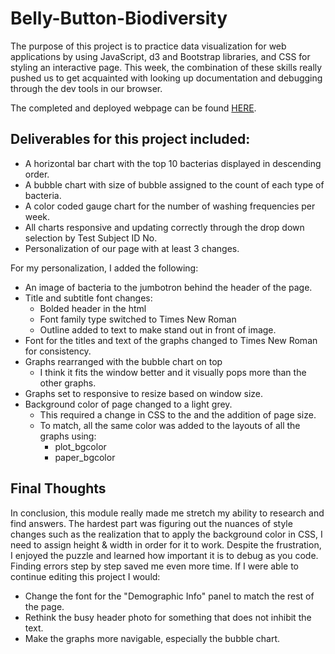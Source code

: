 # Belly-Button-Biodiversity

The purpose of this project is to practice data visualization for web applications by using JavaScript, d3 and Bootstrap libraries, and CSS for styling an interactive page.  This week, the combination of these skills really pushed us to get acquainted with looking up documentation and debugging through the dev tools in our browser. 

The completed and deployed webpage can be found [HERE](https://challahback83.github.io/Belly-Button-Biodiversity/).

## Deliverables for this project included:

- A horizontal bar chart with the top 10 bacterias displayed in descending order.
- A bubble chart with size of bubble assigned to the count of each type of bacteria.
- A color coded gauge chart for the number of washing frequencies per week.
- All charts responsive and updating correctly through the drop down selection by Test Subject ID No.
- Personalization of our page with at least 3 changes.

For my personalization, I added the following:
- An image of bacteria to the jumbotron behind the header of the page.
- Title and subtitle font changes:
  - Bolded header in the html
  - Font family type switched to Times New Roman
  - Outline added to text to make stand out in front of image.
- Font for the titles and text of the graphs changed to Times New Roman for consistency.
- Graphs rearranged with the bubble chart on top
  - I think it fits the window better and it visually pops more than the other graphs.
- Graphs set to responsive to resize based on window size.
- Background color of page changed to a light grey.
  - This required a change in CSS to the <body> and the addition of page size.
  - To match, all the same color was added to the layouts of all the graphs using:
    - plot_bgcolor
    - paper_bgcolor
    
    
## Final Thoughts

In conclusion, this module really made me stretch my ability to research and find answers. The hardest part was figuring out the nuances of style changes such as the realization that to apply the background color in CSS, I need to assign height & width in order for it to work. Despite the frustration, I enjoyed the puzzle and learned how important it is to debug as you code. Finding errors step by step saved me even more time.  If I were able to continue editing this project I would:

- Change the font for the "Demographic Info" panel to match the rest of the page.
- Rethink the busy header photo for something that does not inhibit the text.
- Make the graphs more navigable, especially the bubble chart.
